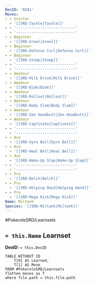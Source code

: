 ```yaml
---
DexID: '0241'
Moves:
- - Starter
  - '[[SRD-Tackle|Tackle]]'
- - '---------------------------'
  - '---------------------------'
- - Beginner
  - '[[SRD-Growl|Growl]]'
- - Beginner
  - '[[SRD-Defense Curl|Defense Curl]]'
- - Beginner
  - '[[SRD-Stomp|Stomp]]'
- - '---------------------------'
  - '---------------------------'
- - Amateur
  - '[[SRD-Milk Drink|Milk Drink]]'
- - Amateur
  - '[[SRD-Bide|Bide]]'
- - Amateur
  - '[[SRD-Rollout|Rollout]]'
- - Amateur
  - '[[SRD-Body Slam|Body Slam]]'
- - Amateur
  - '[[SRD-Zen Headbutt|Zen Headbutt]]'
- - Amateur
  - '[[SRD-Captivate|Captivate]]'
- - '---------------------------'
  - '---------------------------'
- - Ace
  - '[[SRD-Gyro Ball|Gyro Ball]]'
- - Ace
  - '[[SRD-Heal Bell|Heal Bell]]'
- - Ace
  - '[[SRD-Wake-Up Slap|Wake-Up Slap]]'
- - '---------------------------'
  - '---------------------------'
- - Pro
  - '[[SRD-Belch|Belch]]'
- - Pro
  - '[[SRD-Helping Hand|Helping Hand]]'
- - Pro
  - '[[SRD-Mega Kick|Mega Kick]]'
Name: Miltank
Species: '[[SRD-Miltank|Miltank]]'
---
```


#PokeroleSRD/Learnsets

## `= this.Name` Learnset

**DexID:** `= this.DexID`

```dataview
TABLE WITHOUT ID
    T[0] AS Learned,
    T[1] AS Move
FROM #PokeroleSRD/Learnsets
flatten moves as T
where file.path = this.file.path
```
